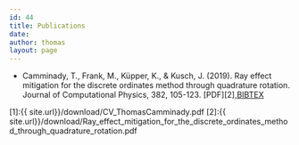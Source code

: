 ```yaml
---
id: 44
title: Publications 
date:
author: thomas
layout: page
---
```

* Camminady, T., Frank, M., Küpper, K., & Kusch, J. (2019). Ray effect mitigation for the discrete ordinates method through quadrature rotation. Journal of Computational Physics, 382, 105-123. [PDF][2],[BIBTEX]( https://scholar.googleusercontent.com/scholar.bib?q=info:ZsJIDg4ED3UJ:scholar.google.com/&output=citation&scisdr=CgUAcyXEEPbBkuMmlEM:AAGBfm0AAAAAXhMjjEOx6-IcuI8NflvckyvgtNZp8n8w&scisig=AAGBfm0AAAAAXhMjjFbmvRvYn6lTUJqbvrf3wo-qRqFY&scisf=4&ct=citation&cd=-1&hl=de&scfhb=1)

[1]:{{ site.url}}/download/CV_ThomasCamminady.pdf
[2]:{{ site.url}}/download/Ray_effect_mitigation_for_the_discrete_ordinates_method_through_quadrature_rotation.pdf
